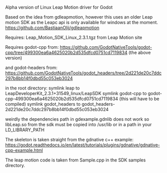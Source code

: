 Alpha version of Linux Leap Motion driver for Godot

Based on the idea from gdleapmotion, however this uses an older Leap motion SDK as the Leapc api is only available for windows at the moment.
https://github.com/BastiaanOlij/gdleapmotion

Requires: Leap_Motion_SDK_Linux_2.3.1.tgz from Leap Motion site

Requires godot-cpp from: https://github.com/GodotNativeTools/godot-cpp/tree/499300ea6a4625020b2d535dfcd0751cd7119834
(the above version)

and godot-headers from: https://github.com/GodotNativeTools/godot_headers/tree/2d221de20c7ddc297b8bb14f0dbd55c053eb3024

in the root directory:
symlink leap to LeapDeveloperKit_2.3.1+31549_linux/LeapSDK
symlink godot-cpp to godot-cpp-499300ea6a4625020b2d535dfcd0751cd7119834 (this will have to be compiled)
symlink godot_headers to godot_headers-2d221de20c7ddc297b8bb14f0dbd55c053eb3024

weirdly the dependencies path in gdexample.gdnlib does not work so libLeap.so from the sdk must be copied into /usr/lib or in a path in your LD_LIBRARY_PATH

The skeleton is taken straight from the gdnative c++ example:
https://godot.readthedocs.io/en/latest/tutorials/plugins/gdnative/gdnative-cpp-example.html

The leap motion code is taken from Sample.cpp in the SDK samples directory.
